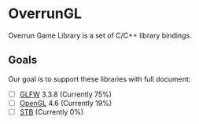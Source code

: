 # OverrunGL

Overrun Game Library is a set of C/C++ library bindings.

## Goals

Our goal is to support these libraries with full document:

- [ ] [GLFW](https://www.glfw.org/) 3.3.8 (Currently 75%)
- [ ] [OpenGL](https://www.khronos.org/opengl/) 4.6 (Currently 19%)
- [ ] [STB](https://github.com/nothings/stb) (Currently 0%)

